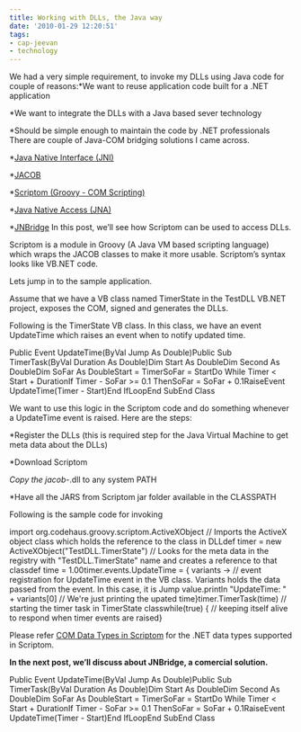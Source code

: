 ```yaml
---
title: Working with DLLs, the Java way
date: '2010-01-29 12:20:51'
tags:
- cap-jeevan
- technology
---
```


We had a very simple requirement, to invoke my DLLs using Java code for couple of reasons:*We want to reuse application code built for a .NET application

	
*We want to integrate the DLLs with a Java based sever technology

	
*Should be simple enough to maintain the code by .NET professionals
There are couple of Java-COM bridging solutions I came across.

*[Java Native Interface (JNI)](http://en.wikipedia.org/wiki/Java_Native_Interface)

	
*[JACOB](http://sourceforge.net/projects/jacob-project/)

	
*[Scriptom (Groovy - COM Scripting)](http://groovy.codehaus.org/COM+Scripting)

	
*[Java Native Access (JNA)](https://jna.dev.java.net/)

	
*[JNBridge](http://www.jnbridge.com/)
In this post, we’ll see how Scriptom can be used to access DLLs.

Scriptom is a module in Groovy (A Java VM based scripting language) which wraps the JACOB classes to make it more usable. Scriptom’s syntax looks like VB.NET code.

Lets jump in to the sample application.

Assume that we have a VB class named TimerState in the TestDLL VB.NET project, exposes the COM, signed and generates the DLLs.

Following is the TimerState VB class. In this class, we have an event 
UpdateTime which raises an event when to notify updated time.


Public Event UpdateTime(ByVal Jump As Double)Public Sub TimerTask(ByVal Duration As Double)Dim Start As DoubleDim Second As DoubleDim SoFar As DoubleStart = TimerSoFar = StartDo While Timer < Start + DurationIf Timer - SoFar >= 0.1 ThenSoFar = SoFar + 0.1RaiseEvent UpdateTime(Timer - Start)End IfLoopEnd SubEnd Class

We want to use this logic in the Scriptom code and do something whenever a UpdateTime event is raised. Here are the steps:


*Register the DLLs (this is required step for the Java Virtual Machine to get meta data about the DLLs)

  
*Download Scriptom

  
*Copy the jacob-*.dll to any system PATH

  
*Have all the JARS from Scriptom jar folder available in the CLASSPATH

Following is the sample code for invoking


import org.codehaus.groovy.scriptom.ActiveXObject // Imports the ActiveX object class which holds the reference to the class in DLLdef timer = new ActiveXObject("TestDLL.TimerState") // Looks for the meta data in the registry with "TestDLL.TimerState" name and creates a reference to that classdef time = 1.00timer.events.UpdateTime = { variants -> // event registration for UpdateTime event in the VB class. Variants holds the data passed from the event. In this case, it is Jump value.println "UpdateTime: " + variants[0] // We're just printing the upated time}timer.TimerTask(time) // starting the timer task in TimerState classwhile(true) { // keeping itself alive to respond when timer events are raised}


Please refer 
[COM Data Types in Scriptom](http://groovy.codehaus.org/COM+Data+Types+in+Scriptom) for the .NET data types supported in Scriptom.

**In the next post, we’ll discuss about JNBridge, a comercial solution.**


Public Event UpdateTime(ByVal Jump As Double)Public Sub TimerTask(ByVal Duration As Double)Dim Start As DoubleDim Second As DoubleDim SoFar As DoubleStart = TimerSoFar = StartDo While Timer < Start + DurationIf Timer - SoFar >= 0.1 ThenSoFar = SoFar + 0.1RaiseEvent UpdateTime(Timer - Start)End IfLoopEnd SubEnd Class
